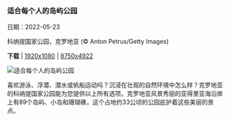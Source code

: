 ### 适合每个人的岛屿公园

日期：2022-05-23

科纳提国家公园，克罗地亚 (© Anton Petrus/Getty Images)

**下载**  |  [1920x1080](https://cn.bing.com/th?id=OHR.KornatiNP_ZH-CN8829346235_1920x1080.jpg)  |  [8750x4922](https://cn.bing.com/th?id=OHR.KornatiNP_ZH-CN8829346235_UHD.jpg)

![适合每个人的岛屿公园](https://cn.bing.com/th?id=OHR.KornatiNP_ZH-CN8829346235_1920x1080.jpg "科纳提国家公园，克罗地亚 (© Anton Petrus/Getty Images)")

喜欢游泳、浮潜、潜水或帆船运动吗？沉浸在壮观的自然环境中怎么样？克罗地亚的科纳提国家公园能为您提供以上所有选项。克罗地亚风景秀丽的亚得里亚海沿岸上有89个岛屿、小岛和珊瑚礁，这个占地约33公顷的公园庇护着这些美丽的景点。
